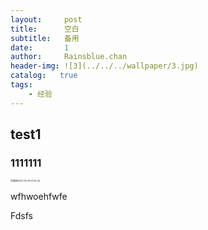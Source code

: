 ```yaml
---
layout:     post
title:      空白
subtitle:   备用
date:       1
author:     Rainsblue.chan
header-img: ![3](../../../wallpaper/3.jpg)
catalog:   true
tags:
    - 经验
---
```


## test1

### 1111111

<img src="/Users/dingxin/Desktop/截屏2023-09-06 21.02.44.png" alt="截屏2023-09-06 21.02.44" style="zoom: 25%;" />



wfhwoehfwfe

Fdsfs





